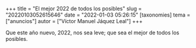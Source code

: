 +++
title = "El mejor 2022 de todos los posibles"
slug = "20220103052615646"
date = "2022-01-03 05:26:15"
[taxonomies]
tema = ["anuncios"]
autor = ["Víctor Manuel Jáquez Leal"]
+++

Que este año nuevo, 2022, nos sea leve; que sea el mejor de todos los
posibles.

